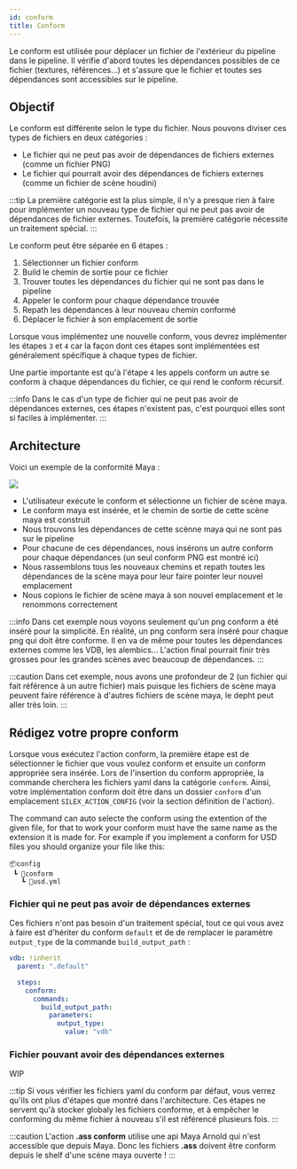```yaml
---
id: conform
title: Conform
---
```


Le conform est utilisée pour déplacer un fichier de l'extérieur du pipeline dans le pipeline.
Il vérifie d'abord toutes les dépendances possibles de ce fichier (textures, références...) et s'assure que le fichier et toutes ses dépendances sont accessibles sur le pipeline.

## Objectif

Le conform est différente selon le type du fichier. Nous pouvons diviser ces types de fichiers en deux catégories :

- Le fichier qui ne peut pas avoir de dépendances de fichiers externes (comme un fichier PNG)
- Le fichier qui pourrait avoir des dépendances de fichiers externes (comme un fichier de scène houdini)

:::tip
La première catégorie est la plus simple, il n'y a presque rien à faire pour implémenter un nouveau type de fichier qui ne peut pas avoir de dépendances de fichier externes. Toutefois, la première catégorie nécessite un traitement spécial.
:::

Le conform peut être séparée en 6 étapes :

1. Sélectionner un fichier conform
2. Build le chemin de sortie pour ce fichier
3. Trouver toutes les dépendances du fichier qui ne sont pas dans le pipeline
4. Appeler le conform pour chaque dépendance trouvée
5. Repath les dépendances à leur nouveau chemin conformé
6. Déplacer le fichier à son emplacement de sortie

Lorsque vous implémentez une nouvelle conform, vous devrez implémenter les étapes `3` et `4` car la façon dont ces étapes sont implémentées est généralement spécifique à chaque types de fichier.

Une partie importante est qu'à l'étape `4` les appels conform un autre se conform à chaque dépendances du fichier, ce qui rend le conform récursif.

:::info
Dans le cas d'un type de fichier qui ne peut pas avoir de dépendances externes, ces étapes n'existent pas, c'est pourquoi elles sont si faciles à implémenter.
:::

## Architecture

Voici un exemple de la conformité Maya :

![](/img/silex/vray_conform_action.jpg)

- L'utilisateur exécute le conform et sélectionne un fichier de scène maya.
- Le conform maya est insérée, et le chemin de sortie de cette scène maya est construit
- Nous trouvons les dépendances de cette scènne maya qui ne sont pas sur le pipeline
- Pour chacune de ces dépendances, nous insérons un autre conform pour chaque dépendances (un seul conform PNG est montré ici)
- Nous rassemblons tous les nouveaux chemins et repath toutes les dépendances de la scène maya pour leur faire pointer leur nouvel emplacement
- Nous copions le fichier de scène maya à son nouvel emplacement et le renommons correctement

:::info
Dans cet exemple nous voyons seulement qu'un png conform a été inséré pour la simplicité. En réalité, un png conform sera inséré pour chaque png qui doit être conforme. Il en va de même pour toutes les dépendances externes comme les VDB, les alembics...
L'action final pourrait finir très grosses pour les grandes scènes avec beaucoup de dépendances.
:::

:::caution
Dans cet exemple, nous avons une profondeur de 2 (un fichier qui fait référence à un autre fichier) mais puisque les fichiers de scène maya peuvent faire référence
à d'autres fichiers de scène maya, le depht peut aller très loin.
:::

## Rédigez votre propre conform

Lorsque vous exécutez l'action conform, la première étape est de sélectionner le fichier que vous voulez conform et ensuite un conform appropriée sera insérée.
Lors de l'insertion du conform appropriée, la commande cherchera les fichiers yaml dans la catégorie `conform`. Ainsi, votre implémentation conform doit être dans un dossier `conform` d'un emplacement `SILEX_ACTION_CONFIG` (voir la section définition de l'action).

The command can auto selecte the conform using the extention of the given file, for that to work your conform must have the same
name as the extension it is made for. For example if you implement a conform for USD files you should organize your file like this:

```
📦config
 ┗ 📂conform
   ┗ 📜usd.yml
```

### Fichier qui ne peut pas avoir de dépendances externes

Ces fichiers n'ont pas besoin d'un traitement spécial, tout ce qui vous avez à faire est d'hériter du conform `default` et de de remplacer le paramètre `output_type` de la commande `build_output_path` :

```yml
vdb: !inherit
  parent: ".default"

  steps:
    conform:
      commands:
        build_output_path:
          parameters:
            output_type:
              value: "vdb"
```

### Fichier pouvant avoir des dépendances externes

WIP

:::tip
Si vous vérifier les fichiers yaml du conform par défaut, vous verrez qu'ils ont plus d'étapes que montré dans l'architecture.
Ces étapes ne servent qu'à stocker globaly les fichiers conforme, et à empêcher le conforming du même fichier à nouveau s'il est référencé plusieurs fois.
:::

:::caution
L'action **.ass conform** utilise une api Maya Arnold qui n'est accessible que depuis Maya. Donc les fichiers **.ass** doivent être conform depuis le shelf d'une scène maya ouverte !
:::
